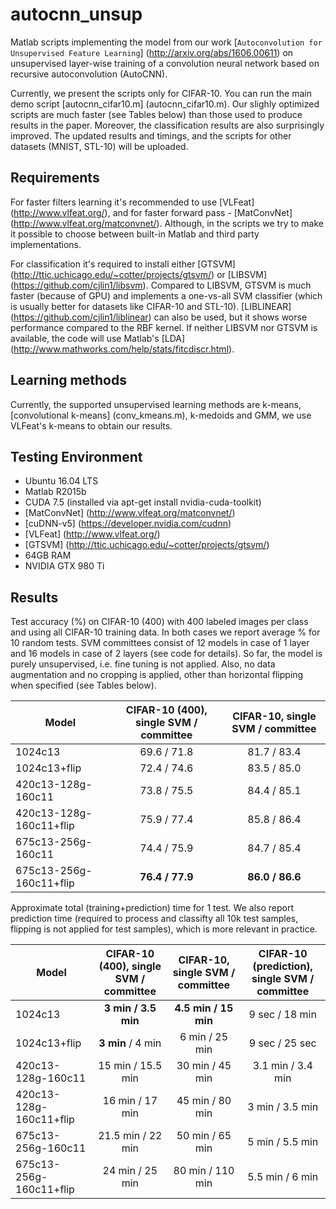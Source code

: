 # autocnn_unsup
Matlab scripts implementing the model from our work [`Autoconvolution for Unsupervised Feature Learning`] (http://arxiv.org/abs/1606.00611) on unsupervised layer-wise training of a convolution neural network based on recursive autoconvolution (AutoCNN).

Currently, we present the scripts only for CIFAR-10. You can run the main demo script [autocnn_cifar10.m] (autocnn_cifar10.m). Our slighly optimized scripts are much faster (see Tables below) than those used to produce results in the paper. Moreover, the classification results are also surprisingly improved.
The updated results and timings, and the scripts for other datasets (MNIST, STL-10) will be uploaded.

## Requirements
For faster filters learning it's recommended to use [VLFeat] (http://www.vlfeat.org/), and for faster forward pass - [MatConvNet] (http://www.vlfeat.org/matconvnet/). Although, in the scripts we try to make it possible to choose between built-in Matlab and third party implementations.

For classification it's required to install either [GTSVM] (http://ttic.uchicago.edu/~cotter/projects/gtsvm/) or [LIBSVM] (https://github.com/cjlin1/libsvm). Compared to LIBSVM, GTSVM is much faster (because of GPU) and implements a one-vs-all SVM classifier (which is usually better for datasets like CIFAR-10 and STL-10). [LIBLINEAR] (https://github.com/cjlin1/liblinear) can also be used, but it shows worse performance compared to the RBF kernel.
If neither LIBSVM nor GTSVM is available, the code will use Matlab's [LDA] (http://www.mathworks.com/help/stats/fitcdiscr.html).

## Learning methods
Currently, the supported unsupervised learning methods are k-means, [convolutional k-means] (conv_kmeans.m), k-medoids and GMM, we use VLFeat's k-means to obtain our results.

## Testing Environment
- Ubuntu 16.04 LTS
- Matlab R2015b 
- CUDA 7.5 (installed via apt-get install nvidia-cuda-toolkit)
- [MatConvNet] (http://www.vlfeat.org/matconvnet/)
- [cuDNN-v5] (https://developer.nvidia.com/cudnn)
- [VLFeat] (http://www.vlfeat.org/)
- [GTSVM] (http://ttic.uchicago.edu/~cotter/projects/gtsvm/)
- 64GB RAM
- NVIDIA GTX 980 Ti

## Results
Test accuracy (%) on CIFAR-10 (400) with 400 labeled images per class and using all CIFAR-10 training data. In both cases we report average % for 10 random tests. SVM committees consist of 12 models in case of 1 layer and 16 models in case of 2 layers (see code for details).
So far, the model is purely unsupervised, i.e. fine tuning is not applied. 
Also, no data augmentation and no cropping is applied, other than horizontal flipping when specified (see Tables below).

Model | CIFAR-10 (400), single SVM / committee | CIFAR-10, single SVM / committee
-------|:--------:|:--------:
1024c13 | 69.6 / 71.8 | 81.7 / 83.4
1024c13+flip | 72.4 / 74.6 | 83.5 / 85.0
420c13-128g-160c11 | 73.8 / 75.5 | 84.4 / 85.1
420c13-128g-160c11+flip | 75.9 / 77.4 | 85.8 / 86.4
675c13-256g-160c11 | 74.4 / 75.9 | 84.7 / 85.4
675c13-256g-160c11+flip | **76.4 / 77.9** | **86.0 / 86.6**

Approximate total (training+prediction) time for 1 test. We also report prediction time (required to process and classifty all 10k test samples, flipping is not applied for test samples), which is more relevant in practice. 

Model | CIFAR-10 (400), single SVM / committee | CIFAR-10, single SVM / committee | CIFAR-10 (prediction), single SVM / committee
-------|:--------:|:--------:|:--------:
1024c13 | **3 min / 3.5 min** | **4.5 min / 15 min** | 9 sec / 18 min
1024c13+flip | **3 min** / 4 min | 6 min / 25 min | 9 sec / 25 sec
420c13-128g-160c11 | 15 min / 15.5 min | 30 min / 45 min | 3.1 min / 3.4 min
420c13-128g-160c11+flip | 16 min / 17 min | 45 min / 80 min | 3 min / 3.5 min
675c13-256g-160c11 | 21.5 min / 22 min | 50 min / 65 min | 5 min / 5.5 min
675c13-256g-160c11+flip | 24 min / 25 min | 80 min / 110 min | 5.5 min / 6 min
